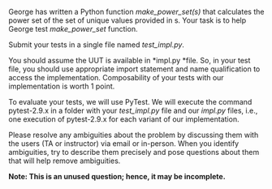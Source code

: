 George has written a Python function *make_power_set(s)* that calculates the power set of the set of unique values provided in s.  Your task is to help George test *make_power_set* function.

Submit your tests in a single file named *test_impl.py*.

You should assume the UUT is available in *impl.py *file.  So, in your test file, you should use appropriate import statement and name qualification to access the implementation.  Composability of your tests with our implementation is worth 1 point.

To evaluate your tests, we will use PyTest.  We will execute the command pytest-2.9.x in a folder with your *test_impl.py* file and our *impl.py* files, i.e., one execution of pytest-2.9.x for each variant of our implementation.

Please resolve any ambiguities about the problem by discussing them with the users (TA or instructor) via email or in-person.  When you identify ambiguities, try to describe them precisely and pose questions about them that will help remove ambiguities.

**Note: This is an unused question; hence, it may be incomplete.**
